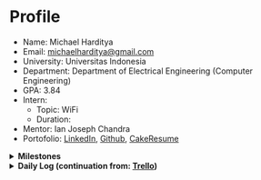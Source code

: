 # Profile

- Name: Michael Harditya
- Email: michaelharditya@gmail.com
- University: Universitas Indonesia
- Department: Department of Electrical Engineering (Computer Engineering)
- GPA: 3.84
- Intern:
  - Topic: WiFi
  - Duration:
- Mentor: Ian Joseph Chandra
- Portofolio: [LinkedIn](https://www.linkedin.com/in/michael-harditya-8b36641b6/), [Github](https://github.com/GreyWard), [CakeResume](https://www.cakeresume.com/s--ni1e5AYUTGLRNPiVitlTfw--/michael-h-2e0b09)

<details>
<summary><b> Milestones </b></summary>

## Initial Checklist
- [x] 2023/12/19: Read the [Internship Orientation](https://trello.com/c/PYVVgzTv) (Agree: **Yes/~~No~~**) 
- [x] 2023/12/19: Join the [LINE group](https://line.me/ti/g/eu1WvNDT3o)
- [x] 2024/01/15: Find a thesis topic: [title]
- [x] 2024/01/15: Get a thesis advisor: [Thesis advisor name]
<details>
<summary> <b>InfluxDB Milestones (on hold) </b></summary>

>[!IMPORTANT]
>InfluxDB Milestones is on hold since the project is shifted.


## 1. InfluxDB (DL: 2024/05/30)
- [x] 2024/01/12: [InfluxDB v2.3.0](https://github.com/bmw-ece-ntust/internship/blob/2024-TEEP-12-Michael/learning_notes/InfluxDB_OpenWiFi_Installation.md) Installation
- [x] 2024/01/24 Create [InfluxDB v2.3.0 Installation Guide](https://github.com/bmw-ece-ntust/internship/blob/2024-TEEP-12-Michael/learning_notes/InfluxDB_OpenWiFi_Installation.md)
- [x] 2024/01/29 Learn [InfluxDB Data Movement](https://github.com/bmw-ece-ntust/internship/blob/455311a989f4c711584ec4b5fe806046f088a555/utils/InfluxImporter.py) with Python [Short Documentation](https://github.com/bmw-ece-ntust/internship/blob/455311a989f4c711584ec4b5fe806046f088a555/learning_notes/InfluxDB_Data_Movement.md)

## 2. OpenWiFi (DL: 2024/05/30)
- [x] 2024/01/12: [OpenWiFi](https://github.com/bmw-ece-ntust/internship/blob/2024-TEEP-11-Lauren/installation/OpenWifi-Installation-Guide.md#openwifi-installation) Installation
- [x] 2024/01/12 Create [OpenWiFi Installation Guide](https://github.com/NTUST-BMW-Lab/docs/blob/docs/OpenWiFi/installation-guide.md) with @bmw-ece-ntust/laurentanudjaya
- [ ] dddd/dd/dd Test OpenWiFi Controller

## 3. Integration (DL:2024/05/30)
- [x] 2024/01/22 Revise [UI System Architecture](https://viewer.diagrams.net/?tags=%7B%7D&highlight=0000ff&edit=_blank&layers=1&nav=1&title=System%20Architecture.drawio#Uhttps%3A%2F%2Fdrive.google.com%2Fuc%3Fid%3D1iWqbYK3In96VDeAM2ppxLMffx3mVnl_D%26export%3Ddownload)
- [ ] dddd/dd/dd: Integrate InfluxDB to Daniel's Crawler
- [ ] dddd/dd/dd: Integrate OpenWiFi to Daniel's Crawler
- [ ] dddd/dd/dd: Setup Environment
- [ ] dddd/dd/dd: Create AI model to predict Rouge AP
</details>

## 1. Data Preparation
- [ ] dddd/dd/dd: Prepare the O-RAN documentations
- [ ] dddd/dd/dd: Preprocess the O-RAN documentations
- [ ] dddd/dd/dd: Create O-RAN documentations embeddings

## 2. Building Database
- [ ] dddd/dd/dd: Create a vector database (to be defined)
- [ ] dddd/dd/dd: Save embeddings to the vector database

## 3. LangChain Integration
- [ ] dddd/dd/dd: Integrate the ChatBot model
- [ ] dddd/dd/dd: Integrate the vector embedding to generate vector query
- [ ] dddd/dd/dd: Integrate the vector database

## End of Internship
- [ ] 2024/08/13: Youtube project demo
- [ ] 2024/08/13: YouTube internship testimonial
- [ ] 2024/08/13: Google docs written testimonial & project summary
- [ ] 2024/08/20: Project repository + documentation
</details>
<details>
<summary><b> Daily Log (continuation from: <a href=https://trello.com/c/VJbOjFfD/96-12-%F0%9F%87%AE%F0%9F%87%A9-ui-michael-wifi>Trello</a>)</b></summary>

## 2024/03/11
- 11.00 - 12.00 Migrating logs to GitHub
- 12.00 - 12.50 Defining [milestones for O-RAN ChatBot](#1-data-preparation)

## 2024/03/08
Moving from [Trello](https://trello.com/c/VJbOjFfD/96-12-%F0%9F%87%AE%F0%9F%87%A9-ui-michael-wifi#comment-65ea794ee4d3ea759f48f789).
</details>